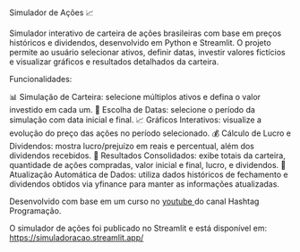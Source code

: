 Simulador de Ações 📈

Simulador interativo de carteira de ações brasileiras com base em preços históricos e dividendos, desenvolvido em Python e Streamlit. 
O projeto permite ao usuário selecionar ativos, definir datas, investir valores fictícios e visualizar gráficos e resultados detalhados da carteira.

Funcionalidades:

📊 Simulação de Carteira: selecione múltiplos ativos e defina o valor investido em cada um.
📅 Escolha de Datas: selecione o período da simulação com data inicial e final.
📈 Gráficos Interativos: visualize a evolução do preço das ações no período selecionado.
💰 Cálculo de Lucro e Dividendos: mostra lucro/prejuízo em reais e percentual, além dos dividendos recebidos.
🧮 Resultados Consolidados: exibe totais da carteira, quantidade de ações compradas, valor inicial e final, lucro, e dividendos.
🔄 Atualização Automática de Dados: utiliza dados históricos de fechamento e dividendos obtidos via yfinance para manter as informações atualizadas.

Desenvolvido com base em um curso no [youtube ](https://www.youtube.com/watch?v=NsjA-c8596k) do canal Hashtag Programação.

O simulador de ações foi publicado no Streamlit e está disponível em: https://simuladoracao.streamlit.app/
